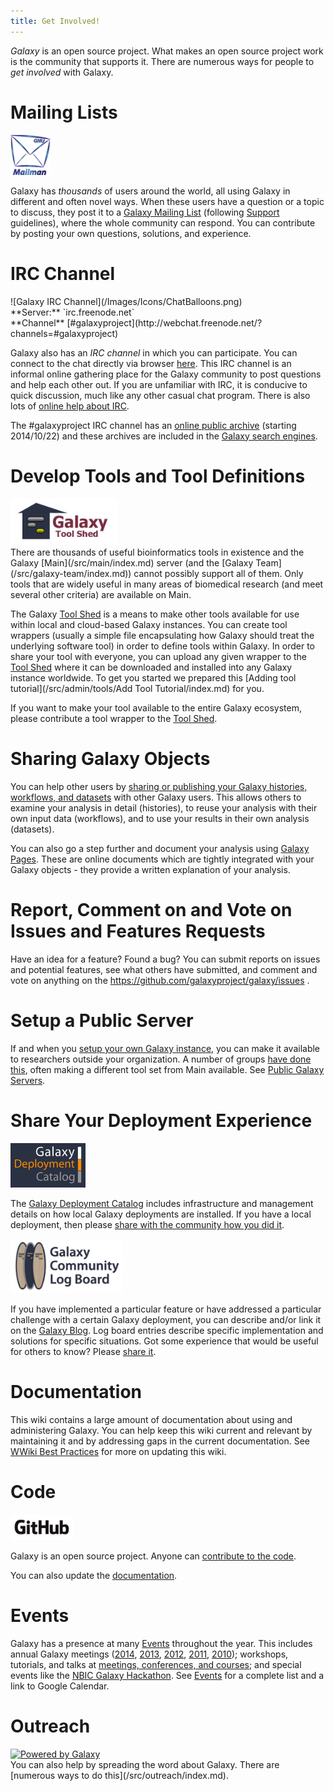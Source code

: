 ```yaml
---
title: Get Involved!
---
```

*Galaxy* is an open source project.  What makes an open source project work is the community that supports it.  There are numerous ways for people to *get involved* with Galaxy.

# Mailing Lists

<div class='left'><a href='/src/mailing-lists/index.md'><img src="/src/images/logos/MailmanLogoSmall.png" alt="Galaxy Mailing Lists" width="64" /></a></div>

Galaxy has *thousands* of users around the world, all using Galaxy in different
and often novel ways.  When these users have a question or a topic to discuss,
they post it to a [Galaxy Mailing List](/src/mailing-lists/index.md) (following
[Support](/src/support/index.md) guidelines), where the whole community can
respond.  You can contribute by posting your own questions, solutions, and
experience.


# IRC Channel

<div class='right'>![Galaxy IRC Channel](/Images/Icons/ChatBalloons.png)</div>
<div class='left'>
**Server:**   `irc.freenode.net`&nbsp;&nbsp;<br />
**Channel**  [#galaxyproject](http://webchat.freenode.net/?channels=#galaxyproject)
</div>

Galaxy also has an *IRC channel* in which you can participate.  You can connect to the chat directly via browser  [here](http://webchat.freenode.net/?channels=#galaxyproject). This IRC channel is an informal online gathering place for the Galaxy community to post questions and help each other out.  If you are unfamiliar with IRC, it is conducive to quick discussion, much like any other casual chat program.  There is also lots of [online help about IRC](http://www.irchelp.org/).

The #galaxyproject IRC channel has an [online public archive](https://botbot.me/freenode/galaxyproject/) (starting 2014/10/22) and these archives are included in the [Galaxy search engines](https://galaxyproject.org/search/).

# Develop Tools and Tool Definitions

<div class='right'><a href='/src/toolshed/index.md'><img src="/src/images/logos/ToolShed.jpg" alt="Galaxy Tool Shed" width="170" /></a></div>
There are thousands of useful bioinformatics tools in existence and the Galaxy [Main](/src/main/index.md) server (and the [Galaxy Team](/src/galaxy-team/index.md)) cannot possibly support all of them.  Only tools that are widely useful in many areas of biomedical research (and meet several other criteria) are available on Main.

The Galaxy [Tool Shed](/src/toolshed/index.md) is a means to make other tools available for use within local and cloud-based Galaxy instances.  You can create tool wrappers (usually a simple file encapsulating how Galaxy should treat the underlying software tool) in order to define tools within Galaxy.  In order to share your tool with everyone, you can upload any given wrapper to the [Tool Shed](/src/toolshed/index.md) where it can be downloaded and installed into any Galaxy instance worldwide. To get you started we prepared this [Adding tool tutorial](/src/admin/tools/Add Tool Tutorial/index.md) for you.

If you want to make your tool available to the entire Galaxy ecosystem, please contribute a tool wrapper to the [Tool Shed](/src/toolshed/index.md).

# Sharing Galaxy Objects

You can help other users by [sharing or publishing your Galaxy histories, workflows, and datasets](/src/Share/index.md) with other Galaxy users.  This allows others to examine your analysis in detail (histories), to reuse your analysis with their own input data (workflows), and to use your results in their own analysis (datasets).

You can also go a step further and document your analysis using [Galaxy Pages](/src/learn/galaxy-pages/index.md).  These are online documents which are tightly integrated with your Galaxy objects - they provide a written explanation of your analysis.

# Report, Comment on and Vote on Issues and Features Requests

Have an idea for a feature?  Found a bug?  You can submit reports on issues and potential features, see what others have submitted, and comment and vote on anything on the https://github.com/galaxyproject/galaxy/issues .

# Setup a Public Server

If and when you [setup your own Galaxy instance](/src/admin/get-galaxy/index.md), you can make it available to researchers outside your organization.  A number of groups [have done this](/src/public-galaxy-servers/index.md), often making a different tool set from Main available.  See [Public Galaxy Servers](/src/public-galaxy-servers/index.md).

# Share Your Deployment Experience

<div class='left'><img src="/src/images/logos/GalaxyDeploymentCatalog200.png" alt="Galaxy Deployment Catalog" width="120" /></div>

The [Galaxy Deployment Catalog](/src/community/deployments/index.md) includes infrastructure and management details on how local Galaxy deployments are installed.  If you have a local deployment, then please [share with the community how you did it](/src/community/deployments/index.md).

<div class='right'><img src="/src/images/logos/LogBoardWText200.png" alt="Galaxy Community Log Board" width="180" /></div>

If you have implemented a particular feature or have addressed a particular challenge with a certain Galaxy deployment, you can describe and/or link it on the [Galaxy Blog](/src/blog/index.md).  Log board entries describe specific implementation and solutions for specific situations.  Got some experience that would be useful for others to know?  Please [share it](/src/blog/index.md).

# Documentation

This wiki contains a large amount of documentation about using and administering Galaxy.  You can help keep this wiki current and relevant by maintaining it and by addressing gaps in the current documentation.  See [WWiki Best Practices](/src/wiki-best-practices/index.md) for more on updating this wiki.

# Code

<div class='right'><img src="/src/images/logos/GitHubLogoText.png" alt="GitHub" width="100" /></div>

Galaxy is an open source project.  Anyone can [contribute to the code](/src/develop/index.md).

You can also update the [documentation](/src/docs/index.md).

# Events

Galaxy has a presence at many [Events](/src/events/index.md) throughout the year.  This includes annual Galaxy meetings ([2014](/src/events/gcc2014/index.md), [2013](/src/events/gcc2013/index.md), [2012](/src/events/gcc2012/index.md), [2011](/src/events/gcc2011/index.md), [2010](/src/events/gdc2010/index.md)); workshops, tutorials, and talks at [meetings, conferences, and courses](/src/events/index.md); and special events like the [NBIC Galaxy Hackathon](https://wiki.nbic.nl/index.php/NBIC_Galaxy_Hackathon_project).  See [Events](/src/events/index.md) for a complete list and a link to Google Calendar.

# Outreach

<div class='left'>
<a href='/src/outreach/index.md'><img src="/images/powered-by-galaxy.png" alt="Powered by Galaxy" /></a>
</div>
You can also help by spreading the word about Galaxy.  There are [numerous ways to do this](/src/outreach/index.md).
